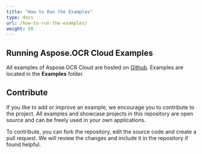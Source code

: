 ```yaml
---
title: "How to Run the Examples"
type: docs
url: /how-to-run-the-examples/
weight: 50
---
```


## **Running Aspose.OCR Cloud Examples**
All examples of Aspose.OCR Cloud are hosted on [Github](https://github.com/aspose-ocr-cloud). Examples are located in the **Examples** folder.
## **Contribute**
If you like to add or improve an example, we encourage you to contribute to the project. All examples and showcase projects in this repository are open source and can be freely used in your own applications.

To contribute, you can fork the repository, edit the source code and create a pull request. We will review the changes and include it in the repository if found helpful.


